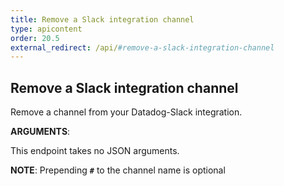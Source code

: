 ```yaml
---
title: Remove a Slack integration channel
type: apicontent
order: 20.5
external_redirect: /api/#remove-a-slack-integration-channel
---
```


## Remove a Slack integration channel

Remove a channel from your Datadog-Slack integration.

**ARGUMENTS**:

This endpoint takes no JSON arguments.

**NOTE**: Prepending **`#`** to the channel name is optional
